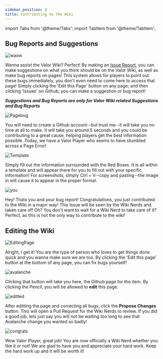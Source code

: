 ```yaml
---
sidebar_position: 8
title: Contributing to the Wiki
---
```


import Tabs from '@theme/Tabs';
import TabItem from '@theme/TabItem';

<Tabs>
  <TabItem value="Bug Reports and Suggestions" label="Bug Reports and Suggestions" default>

## Bug Reports and Suggestions

![waow](https://cdn.discordapp.com/attachments/953134990428868629/1025633431851384862/unknown.png)

Wanna assist the Valor Wiki? Perfect! By making an [Issue Report](https://github.com/Valor-Inc/Wiki/issues), you can make suggestions on what you think should be on the Valor Wiki, as well as make bug reports on pages! This system allows for players to point out these bugs immediately, you don't even need to come here to access that page! Simply clicking the 'Edit this Page' button on any page; and then clicking 'Issues' on Github, you can make a suggestion or bug report!

***Suggestions and Bug Reports are only for Valor Wiki related Suggestions and Bug Reports***

![Pagebug](https://cdn.discordapp.com/attachments/953134990428868629/1025633451619127316/unknown.png)

You will need to create a Github account--but trust me--it will take you no time at all to make. It will take you around 5 seconds and you could be contributing to a great cause, helping players get the best information possible. Today, we have a Valor Player who seems to have stumbled across a Page Error!

![Template](https://cdn.discordapp.com/attachments/953134990428868629/1025633462222336091/unknown.png)

Simply fill out the information surrounded with the Red Boxes. It is all within a template and will appear there for you to fill out with your specific information! For screenshots, simply Ctrl + V--copy and pasting--the image in will cause it to appear in the proper format.

![you](https://cdn.discordapp.com/attachments/953134990428868629/1025633488147324948/unknown.png)

Hey! Thats you and your bug report! Congratulations, you just contributed to the Wiki in a major way! This Issue will be seen by the Wiki Nerds and taken care of! Oh? You don't want to wait for a Wiki Nerd to take care of it? Perfect, as this is not the only way to contribute to the wiki!

  </TabItem>
  <TabItem value="Editting the Wiki" label="Editting the Wiki">

## Editing the Wiki

![EditingPage](https://cdn.discordapp.com/attachments/953134990428868629/1025633503641084025/unknown.png)

Alright, I get it! You are the type of person who loves to get things done quick and you wanna make sure we are too. By clicking the 'Edit this page' button at the bottom of any page, you can fix bugs yourself!

![avalanche](https://cdn.discordapp.com/attachments/953134990428868629/1025633513304764436/unknown.png)

Clicking that button will take you here, the Github page for the item. By clicking the Pencil, you will be allowed to **edit** this page.

![editted](https://user-images.githubusercontent.com/106563707/193393018-b8d8fef7-22f9-4bc7-ae0c-7a213e6cfeaf.png)

After editting the page and correcting all bugs, click the **Propose Changes** button. This will open a Pull Request for the Wiki Nerds to review. If you did a good job, lets just say you will not be waiting too long to see that Avalanche change you wanted so badly!

![congrats](https://cdn.discordapp.com/attachments/953134990428868629/1025633533563256873/unknown.png)

Wow Valor Player, great job! You are now officially a Wiki Nerd whether you like it or not! We are glad to have you and appreciate your hard work. Keep the hard work up and it will be worth it!

  </TabItem>
</Tabs>
